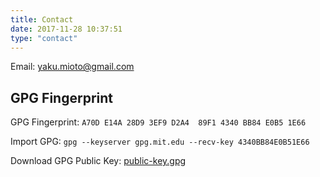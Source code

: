 ```yaml
---
title: Contact
date: 2017-11-28 10:37:51
type: "contact"
---
```


Email: [yaku.mioto@gmail.com](mailto:yaku.mioto@gmail.com)

## GPG Fingerprint

GPG Fingerprint: `A70D E14A 28D9 3EF9 D2A4  89F1 4340 BB84 E0B5 1E66`

Import GPG: `gpg --keyserver gpg.mit.edu --recv-key 4340BB84E0B51E66`

Download GPG Public Key: [public-key.gpg](/public-key.gpg)